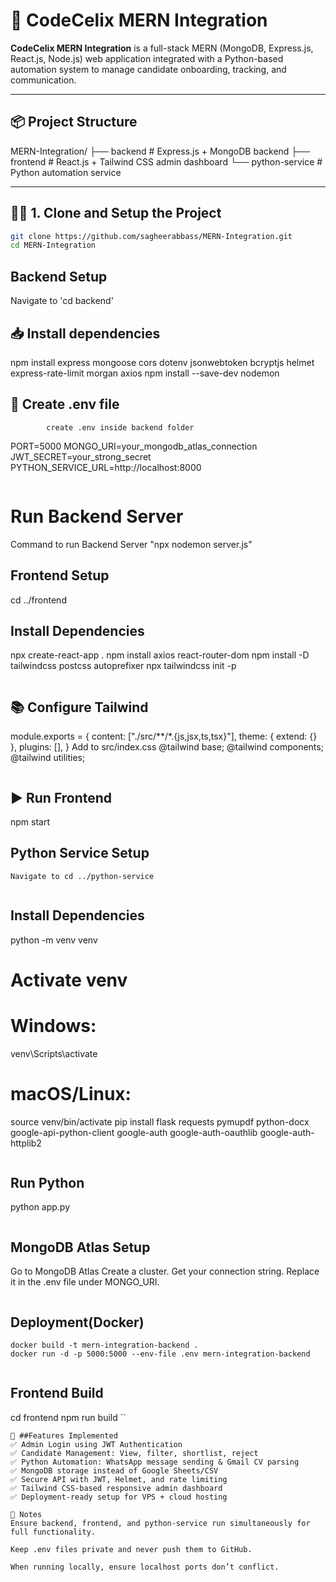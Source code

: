 # 🧰 CodeCelix MERN Integration

**CodeCelix MERN Integration** is a full-stack MERN (MongoDB, Express.js, React.js, Node.js) web application integrated with a Python-based automation system to manage candidate onboarding, tracking, and communication.

---

## 📦 Project Structure

MERN-Integration/
├── backend           # Express.js + MongoDB backend
├── frontend          # React.js + Tailwind CSS admin dashboard
└── python-service    # Python automation service

---

## 🧑‍💻 1. Clone and Setup the Project

```bash
git clone https://github.com/sagheerabbass/MERN-Integration.git
cd MERN-Integration
```
## Backend Setup
Navigate to 'cd backend'


## 📥 Install dependencies
npm install express mongoose cors dotenv jsonwebtoken bcryptjs helmet express-rate-limit morgan axios
npm install --save-dev nodemon

## 🔐 Create .env file
            create .env inside backend folder
PORT=5000
MONGO_URI=your_mongodb_atlas_connection
JWT_SECRET=your_strong_secret
PYTHON_SERVICE_URL=http://localhost:8000
```
```
# Run Backend Server
Command to run Backend Server "npx nodemon server.js"

## Frontend Setup
   cd ../frontend

## Install Dependencies
npx create-react-app .
npm install axios react-router-dom
npm install -D tailwindcss postcss autoprefixer
npx tailwindcss init -p
```
```
## 📚 Configure Tailwind
module.exports = {
  content: ["./src/**/*.{js,jsx,ts,tsx}"],
  theme: { extend: {} },
  plugins: [],
}
Add to src/index.css
@tailwind base;
@tailwind components;
@tailwind utilities;
```
```
## ▶️ Run Frontend
npm start

## Python Service Setup
    Navigate to cd ../python-service
```
```
## Install Dependencies
python -m venv venv
# Activate venv
# Windows:
venv\Scripts\activate
# macOS/Linux:
source venv/bin/activate
pip install flask requests pymupdf python-docx google-api-python-client google-auth google-auth-oauthlib google-auth-httplib2
```
```
## Run Python
   python app.py

```
```
## MongoDB Atlas Setup
Go to MongoDB Atlas
Create a cluster.
Get your connection string.
Replace it in the .env file under MONGO_URI.

```
```
## Deployment(Docker)
    docker build -t mern-integration-backend .
    docker run -d -p 5000:5000 --env-file .env mern-integration-backend
```
```
## Frontend Build
cd frontend
npm run build
``

```
🌟 ##Features Implemented
✅ Admin Login using JWT Authentication
✅ Candidate Management: View, filter, shortlist, reject
✅ Python Automation: WhatsApp message sending & Gmail CV parsing
✅ MongoDB storage instead of Google Sheets/CSV
✅ Secure API with JWT, Helmet, and rate limiting
✅ Tailwind CSS-based responsive admin dashboard
✅ Deployment-ready setup for VPS + cloud hosting

📌 Notes
Ensure backend, frontend, and python-service run simultaneously for full functionality.

Keep .env files private and never push them to GitHub.

When running locally, ensure localhost ports don’t conflict.
```



